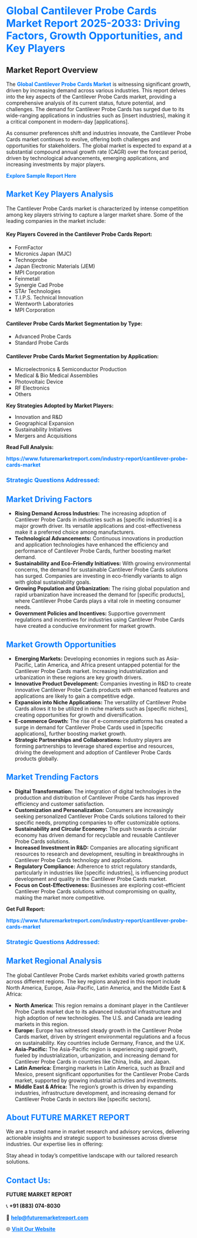 <h1 style="color: #007BFF;">Global Cantilever Probe Cards Market Report 2025-2033: Driving Factors, Growth Opportunities, and Key Players</h1>

<section id="overview">
<h2>Market Report Overview</h2>
<p>The <a href="https://www.futuremarketreport.com/industry-report/cantilever-probe-cards-market" style="color: #007BFF; text-decoration: none;"><strong>Global Cantilever Probe Cards Market</strong></a> is witnessing significant growth, driven by increasing demand across various industries. This report delves into the key aspects of the Cantilever Probe Cards market, providing a comprehensive analysis of its current status, future potential, and challenges. The demand for Cantilever Probe Cards has surged due to its wide-ranging applications in industries such as [insert industries], making it a critical component in modern-day [applications].</p>
<p>As consumer preferences shift and industries innovate, the Cantilever Probe Cards market continues to evolve, offering both challenges and opportunities for stakeholders. The global market is expected to expand at a substantial compound annual growth rate (CAGR) over the forecast period, driven by technological advancements, emerging applications, and increasing investments by major players.</p>
</section>

<section id="overview">
<p><a href="https://www.futuremarketreport.com/request-sample/reportId=115278" style="color: #007BFF; text-decoration: none;"><strong>Explore Sample Report Here</strong></a></p>
</section>

<section id="key-players">
<h2 style="color: #007BFF;">Market Key Players Analysis</h2>
<p>The Cantilever Probe Cards market is characterized by intense competition among key players striving to capture a larger market share. Some of the leading companies in the market include:</p>
<h4>Key Players Covered in the Cantilever Probe Cards Report:</h4>
<ul><li>FormFactor</li><li>Micronics Japan (MJC)</li><li>Technoprobe</li><li>Japan Electronic Materials (JEM)</li><li>MPI Corporation</li><li>Feinmetall</li><li>Synergie Cad Probe</li><li>STAr Technologies</li><li>T.I.P.S. Technical Innovation</li><li>Wentworth Laboratories</li><li>MPI Corporation</li></ul>
<h4>Cantilever Probe Cards Market Segmentation by Type:</h4>
<ul><li>Advanced Probe Cards</li><li>Standard Probe Cards</li></ul>

<h4>Cantilever Probe Cards Market Segmentation by Application:</h4>
<ul><li>Microelectronics &amp; Semiconductor Production</li><li>Medical &amp; Bio Medical Assemblies</li><li>Photovoltaic Device</li><li>RF Electronics</li><li>Others</li></ul>
<p><strong>Key Strategies Adopted by Market Players:</strong></p>
<ul>
<li>Innovation and R&D</li>
<li>Geographical Expansion</li>
<li>Sustainability Initiatives</li>
<li>Mergers and Acquisitions</li>
</ul>
</section>

<section>
<p><strong>Read Full Analysis: </strong></p><a href="https://www.futuremarketreport.com/industry-report/cantilever-probe-cards-market" style="color: #007BFF; text-decoration: none;"><strong>https://www.futuremarketreport.com/industry-report/cantilever-probe-cards-market</strong></a>
<h3 style="color: #007BFF;">Strategic Questions Addressed:</h3>
</section>

<section id="driving-factors">
<h2 style="color: #007BFF;">Market Driving Factors</h2>
<ul>
<li><strong>Rising Demand Across Industries:</strong> The increasing adoption of Cantilever Probe Cards in industries such as [specific industries] is a major growth driver. Its versatile applications and cost-effectiveness make it a preferred choice among manufacturers.</li>
<li><strong>Technological Advancements:</strong> Continuous innovations in production and application technologies have enhanced the efficiency and performance of Cantilever Probe Cards, further boosting market demand.</li>
<li><strong>Sustainability and Eco-Friendly Initiatives:</strong> With growing environmental concerns, the demand for sustainable Cantilever Probe Cards solutions has surged. Companies are investing in eco-friendly variants to align with global sustainability goals.</li>
<li><strong>Growing Population and Urbanization:</strong> The rising global population and rapid urbanization have increased the demand for [specific products], where Cantilever Probe Cards plays a vital role in meeting consumer needs.</li>
<li><strong>Government Policies and Incentives:</strong> Supportive government regulations and incentives for industries using Cantilever Probe Cards have created a conducive environment for market growth.</li>
</ul>
</section>

<section id="growth-opportunities">
<h2 style="color: #007BFF;">Market Growth Opportunities</h2>
<ul>
<li><strong>Emerging Markets:</strong> Developing economies in regions such as Asia-Pacific, Latin America, and Africa present untapped potential for the Cantilever Probe Cards market. Increasing industrialization and urbanization in these regions are key growth drivers.</li>
<li><strong>Innovative Product Development:</strong> Companies investing in R&D to create innovative Cantilever Probe Cards products with enhanced features and applications are likely to gain a competitive edge.</li>
<li><strong>Expansion into Niche Applications:</strong> The versatility of Cantilever Probe Cards allows it to be utilized in niche markets such as [specific niches], creating opportunities for growth and diversification.</li>
<li><strong>E-commerce Growth:</strong> The rise of e-commerce platforms has created a surge in demand for Cantilever Probe Cards used in [specific applications], further boosting market growth.</li>
<li><strong>Strategic Partnerships and Collaborations:</strong> Industry players are forming partnerships to leverage shared expertise and resources, driving the development and adoption of Cantilever Probe Cards products globally.</li>
</ul>
</section>

<section id="trending-factors">
<h2 style="color: #007BFF;">Market Trending Factors</h2>
<ul>
<li><strong>Digital Transformation:</strong> The integration of digital technologies in the production and distribution of Cantilever Probe Cards has improved efficiency and customer satisfaction.</li>
<li><strong>Customization and Personalization:</strong> Consumers are increasingly seeking personalized Cantilever Probe Cards solutions tailored to their specific needs, prompting companies to offer customizable options.</li>
<li><strong>Sustainability and Circular Economy:</strong> The push towards a circular economy has driven demand for recyclable and reusable Cantilever Probe Cards solutions.</li>
<li><strong>Increased Investment in R&D:</strong> Companies are allocating significant resources to research and development, resulting in breakthroughs in Cantilever Probe Cards technology and applications.</li>
<li><strong>Regulatory Compliance:</strong> Adherence to strict regulatory standards, particularly in industries like [specific industries], is influencing product development and quality in the Cantilever Probe Cards market.</li>
<li><strong>Focus on Cost-Effectiveness:</strong> Businesses are exploring cost-efficient Cantilever Probe Cards solutions without compromising on quality, making the market more competitive.</li>
</ul>
</section>

<section>
<p><strong>Get Full Report: </strong></p><a href="https://www.futuremarketreport.com/industry-report/cantilever-probe-cards-market" style="color: #007BFF; text-decoration: none;"><strong>https://www.futuremarketreport.com/industry-report/cantilever-probe-cards-market</strong></a>
<h3 style="color: #007BFF;">Strategic Questions Addressed:</h3>
</section>


<section id="regional-analysis">
<h2 style="color: #007BFF;">Market Regional Analysis</h2>
<p>The global Cantilever Probe Cards market exhibits varied growth patterns across different regions. The key regions analyzed in this report include North America, Europe, Asia-Pacific, Latin America, and the Middle East & Africa:</p>
<ul>
<li><strong>North America:</strong> This region remains a dominant player in the Cantilever Probe Cards market due to its advanced industrial infrastructure and high adoption of new technologies. The U.S. and Canada are leading markets in this region.</li>
<li><strong>Europe:</strong> Europe has witnessed steady growth in the Cantilever Probe Cards market, driven by stringent environmental regulations and a focus on sustainability. Key countries include Germany, France, and the U.K.</li>
<li><strong>Asia-Pacific:</strong> The Asia-Pacific region is experiencing rapid growth, fueled by industrialization, urbanization, and increasing demand for Cantilever Probe Cards in countries like China, India, and Japan.</li>
<li><strong>Latin America:</strong> Emerging markets in Latin America, such as Brazil and Mexico, present significant opportunities for the Cantilever Probe Cards market, supported by growing industrial activities and investments.</li>
<li><strong>Middle East & Africa:</strong> The region’s growth is driven by expanding industries, infrastructure development, and increasing demand for Cantilever Probe Cards in sectors like [specific sectors].</li>
</ul>
</section>

<footer>
<h2 style="color: #007BFF;">About FUTURE MARKET REPORT</h2>
<p>We are a trusted name in market research and advisory services, delivering actionable insights and strategic support to businesses across diverse industries. Our expertise lies in offering:</p>

<p>Stay ahead in today’s competitive landscape with our tailored research solutions.</p>

<h2 style="color: #007BFF;">Contact Us:</h2>
<p><strong>FUTURE MARKET REPORT</strong></p>
<p>📞 <strong>+91 (883) 074-8030</strong></p>
<p>📧 <strong><a href="mailto:help@futuremarketreport.com" style="color: #007BFF;">help@futuremarketreport.com</a></strong></p>
<p>🌐 <strong><a href="https://www.futuremarketreport.com/" style="color: #007BFF;">Visit Our Website</a></strong></p>
</footer>